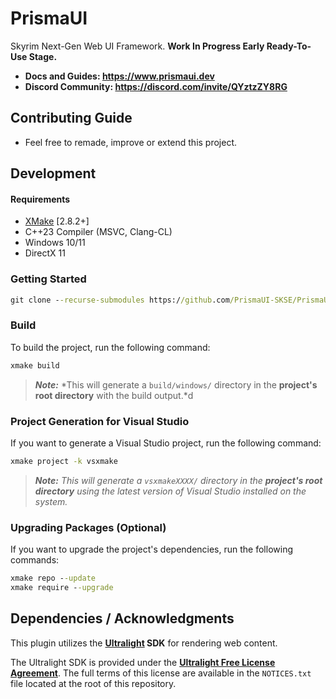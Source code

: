 ﻿# PrismaUI

Skyrim Next-Gen Web UI Framework. **Work In Progress Early Ready-To-Use Stage.**

- **Docs and Guides: https://www.prismaui.dev**
- **Discord Community: https://discord.com/invite/QYztzZY8RG**

## Contributing Guide

- Feel free to remade, improve or extend this project.

## Development

#### Requirements

- [XMake](https://xmake.io) [2.8.2+]
- C++23 Compiler (MSVC, Clang-CL)
- Windows 10/11
- DirectX 11

### Getting Started

```bat
git clone --recurse-submodules https://github.com/PrismaUI-SKSE/PrismaUI.git
```

### Build

To build the project, run the following command:

```bat
xmake build
```

> **_Note:_** *This will generate a `build/windows/` directory in the **project's root directory** with the build output.*d

### Project Generation for Visual Studio

If you want to generate a Visual Studio project, run the following command:

```bat
xmake project -k vsxmake
```

> **_Note:_** _This will generate a `vsxmakeXXXX/` directory in the **project's root directory** using the latest version of Visual Studio installed on the system._

### Upgrading Packages (Optional)

If you want to upgrade the project's dependencies, run the following commands:

```bat
xmake repo --update
xmake require --upgrade
```

## Dependencies / Acknowledgments

This plugin utilizes the **[Ultralight](https://ultralig.ht) SDK** for rendering web content.

The Ultralight SDK is provided under the **[Ultralight Free License Agreement](https://ultralig.ht/free-license/LICENSE.txt)**. The full terms of this license are available in the `NOTICES.txt` file located at the root of this repository.
